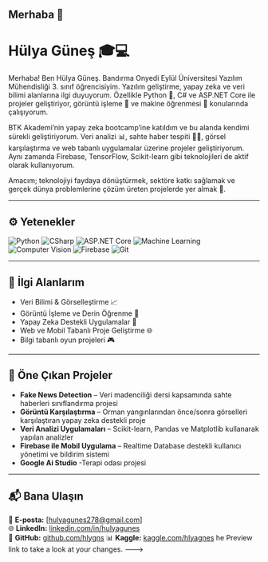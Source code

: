 ## Merhaba 👋  
# Hülya Güneş 🎓💻  

Merhaba! Ben Hülya Güneş. Bandırma Onyedi Eylül Üniversitesi Yazılım Mühendisliği 3. sınıf öğrencisiyim. Yazılım geliştirme, yapay zeka ve veri bilimi alanlarına ilgi duyuyorum. Özellikle Python 🐍, C# ve ASP.NET Core ile projeler geliştiriyor, görüntü işleme 📸 ve makine öğrenmesi 🤖 konularında çalışıyorum.

BTK Akademi’nin yapay zeka bootcamp’ine katıldım ve bu alanda kendimi sürekli geliştiriyorum. Veri analizi 📊, sahte haber tespiti 🕵️‍♀️, görsel karşılaştırma ve web tabanlı uygulamalar üzerine projeler geliştiriyorum. Aynı zamanda Firebase, TensorFlow, Scikit-learn gibi teknolojileri de aktif olarak kullanıyorum.

Amacım; teknolojiyi faydaya dönüştürmek, sektöre katkı sağlamak ve gerçek dünya problemlerine çözüm üreten projelerde yer almak 🚀.

---

## ⚙️ Yetenekler

![Python](https://img.shields.io/badge/Python-3776AB?style=for-the-badge&logo=python&logoColor=white)
![CSharp](https://img.shields.io/badge/C%23-239120?style=for-the-badge&logo=c-sharp&logoColor=white)
![ASP.NET Core](https://img.shields.io/badge/ASP.NET_Core-512BD4?style=for-the-badge&logo=.net&logoColor=white)
![Machine Learning](https://img.shields.io/badge/Machine_Learning-orange?style=for-the-badge)
![Computer Vision](https://img.shields.io/badge/Computer_Vision-red?style=for-the-badge)
![Firebase](https://img.shields.io/badge/Firebase-yellow?style=for-the-badge&logo=firebase)
![Git](https://img.shields.io/badge/Git-F05032?style=for-the-badge&logo=git&logoColor=white)

---

## 📌 İlgi Alanlarım

- Veri Bilimi & Görselleştirme 📈  
- Görüntü İşleme ve Derin Öğrenme 🧠  
- Yapay Zeka Destekli Uygulamalar 🤖  
- Web ve Mobil Tabanlı Proje Geliştirme 🌐  
- Bilgi tabanlı oyun projeleri 🎮  

---

## 📁 Öne Çıkan Projeler

- **Fake News Detection** – Veri madenciliği dersi kapsamında sahte haberleri sınıflandırma projesi  
- **Görüntü Karşılaştırma** – Orman yangınlarından önce/sonra görselleri karşılaştıran yapay zeka destekli proje  
- **Veri Analizi Uygulamaları** – Scikit-learn, Pandas ve Matplotlib kullanarak yapılan analizler  
- **Firebase ile Mobil Uygulama** – Realtime Database destekli kullanıcı yönetimi ve bildirim sistemi  
- **Google Ai Studio** -Terapi odası projesi
---

## 📬 Bana Ulaşın

📧 **E-posta:** [hulyagunes278@gmail.com]  
🌐 **LinkedIn:** [linkedin.com/in/hulyagunes](https://linkedin.com)  
📂 **GitHub:** [github.com/hlygns](https://github.com/hlygns)
📊 **Kaggle:** [kaggle.com/hlyagnes](https://www.kaggle.com/hlyagnes)
he Preview link to take a look at your changes.
--->
